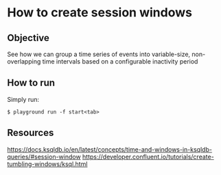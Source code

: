 # How to create session windows

## Objective

See how we can group a time series of events into variable-size, non-overlapping time intervals based on a configurable inactivity period

## How to run

Simply run:

```
$ playground run -f start<tab>
```

## Resources
https://docs.ksqldb.io/en/latest/concepts/time-and-windows-in-ksqldb-queries/#session-window
https://developer.confluent.io/tutorials/create-tumbling-windows/ksql.html
